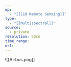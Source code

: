 ```yaml
---
up:
  - "[[110 Remote Sensing]]"
type:
  - "[[Multispectral]]"
source:
  - private
resolution: 50cm
time_range: 
url:
---
```


![[Airbus.png]]
